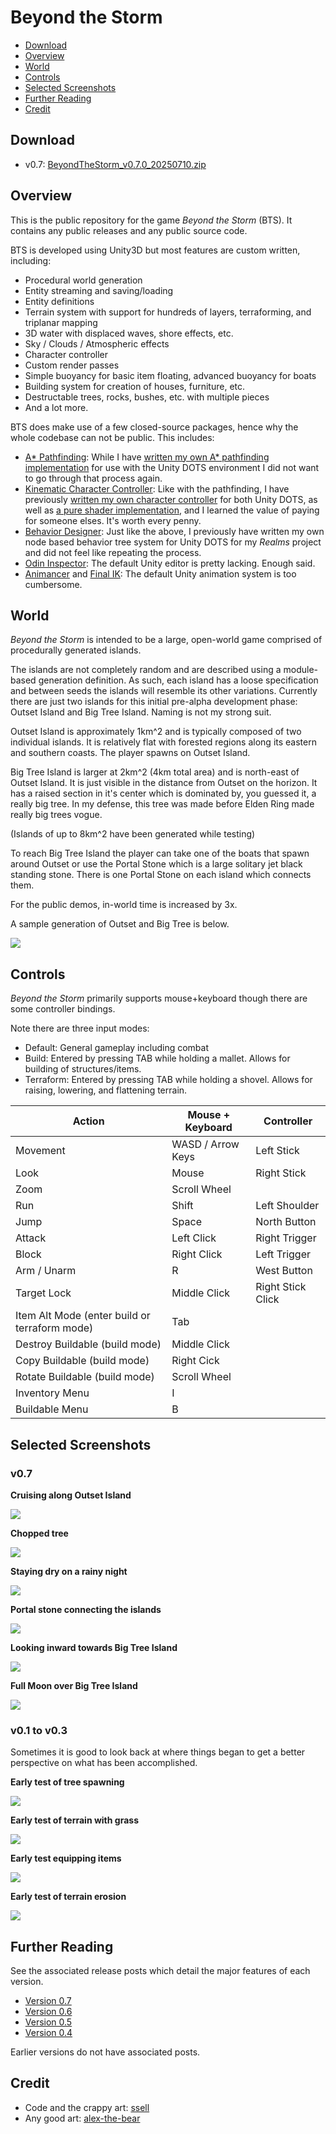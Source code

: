# Beyond the Storm

* [Download](#download)
* [Overview](#overview)
* [World](#world)
* [Controls](#controls)
* [Selected Screenshots](#selected-screenshots)
* [Further Reading](#further-reading)
* [Credit](#credit)

## Download

* v0.7: [BeyondTheStorm_v0.7.0_20250710.zip](https://ptgc-public.s3.us-east-1.amazonaws.com/bts/v0.7/BeyondTheStorm_v0.7.0_20250710.zip)

## Overview

This is the public repository for the game _Beyond the Storm_ (BTS). It contains any public releases and any public source code.

BTS is developed using Unity3D but most features are custom written, including:

* Procedural world generation
* Entity streaming and saving/loading
* Entity definitions
* Terrain system with support for hundreds of layers, terraforming, and triplanar mapping
* 3D water with displaced waves, shore effects, etc.
* Sky / Clouds / Atmospheric effects
* Character controller
* Custom render passes
* Simple buoyancy for basic item floating, advanced buoyancy for boats
* Building system for creation of houses, furniture, etc.
* Destructable trees, rocks, bushes, etc. with multiple pieces
* And a lot more.

BTS does make use of a few closed-source packages, hence why the whole codebase can not be public. This includes:

* [A* Pathfinding](https://assetstore.unity.com/packages/tools/behavior-ai/a-pathfinding-project-pro-87744): While I have [written my own A* pathfinding implementation](https://www.vertexfragment.com/ramblings/realms-dev-2/#pba-pathfinding) for use with the Unity DOTS environment I did not want to go through that process again.
* [Kinematic Character Controller](https://assetstore.unity.com/packages/tools/physics/kinematic-character-controller-99131): Like with the pathfinding, I have previously [written my own character controller](https://www.vertexfragment.com/ramblings/unity-dots-character-controller/) for both Unity DOTS, as well as [a pure shader implementation](https://www.shadertoy.com/view/XtXyW4), and I learned the value of paying for someone elses. It's worth every penny.
* [Behavior Designer](https://assetstore.unity.com/packages/tools/visual-scripting/behavior-designer-pro-dots-powered-behavior-trees-298743?aid=1100lGdc): Just like the above, I previously have written my own node based behavior tree system for Unity DOTS for my _Realms_ project and did not feel like repeating the process.
* [Odin Inspector](https://assetstore.unity.com/packages/tools/utilities/odin-inspector-and-serializer-89041): The default Unity editor is pretty lacking. Enough said.
* [Animancer](https://assetstore.unity.com/packages/tools/animation/animancer-pro-v7-4-legacy-116514) and [Final IK](https://assetstore.unity.com/packages/tools/animation/final-ik-14290): The default Unity animation system is too cumbersome.

## World

_Beyond the Storm_ is intended to be a large, open-world game comprised of procedurally generated islands. 

The islands are not completely random and are described using a module-based generation definition. As such, each island has a loose specification and between seeds the islands will resemble its other variations. Currently there are just two islands for this initial pre-alpha development phase: Outset Island and Big Tree Island. Naming is not my strong suit.

Outset Island is approximately 1km^2 and is typically composed of two individual islands. It is relatively flat with forested regions along its eastern and southern coasts. The player spawns on Outset Island.

Big Tree Island is larger at 2km^2 (4km total area) and is north-east of Outset Island. It is just visible in the distance from Outset on the horizon. It has a raised section in it's center which is dominated by, you guessed it, a really big tree. In my defense, this tree was made before Elden Ring made really big trees vogue.

(Islands of up to 8km^2 have been generated while testing)

To reach Big Tree Island the player can take one of the boats that spawn around Outset or use the Portal Stone which is a large solitary jet black standing stone. There is one Portal Stone on each island which connects them.

For the public demos, in-world time is increased by 3x.

A sample generation of Outset and Big Tree is below.

![](media/outset-and-bigtree.png)


## Controls

_Beyond the Storm_ primarily supports mouse+keyboard though there are some controller bindings.

Note there are three input modes:

* Default: General gameplay including combat
* Build: Entered by pressing TAB while holding a mallet. Allows for building of structures/items.
* Terraform: Entered by pressing TAB while holding a shovel. Allows for raising, lowering, and flattening terrain.

| Action                                        | Mouse + Keyboard  | Controller        |
| --------------------------------------------- | ----------------- | ----------------- |
| Movement                                      | WASD / Arrow Keys | Left Stick        |
| Look                                          | Mouse             | Right Stick       |
| Zoom                                          | Scroll Wheel      |                   |
| Run                                           | Shift             | Left Shoulder     |
| Jump                                          | Space             | North Button      |
| Attack                                        | Left Click        | Right Trigger     |
| Block                                         | Right Click       | Left Trigger      |
| Arm / Unarm                                   | R                 | West Button       |
| Target Lock                                   | Middle Click      | Right Stick Click |
| Item Alt Mode (enter build or terraform mode) | Tab               |                   |
| Destroy Buildable (build mode)                | Middle Click      |                   |
| Copy Buildable (build mode)                   | Right Cick        |                   |
| Rotate Buildable (build mode)                 | Scroll Wheel      |                   |
| Inventory Menu                                | I                 |                   |
| Buildable Menu                                | B                 |                   |

## Selected Screenshots

### v0.7

**Cruising along Outset Island**

![](media/screenshots/v0p7_Cruising.png)

**Chopped tree**

![](media/screenshots/v0p7_Tree.png)

**Staying dry on a rainy night**

![](media/screenshots/v0p7_Dry.png)

**Portal stone connecting the islands**

![](media/screenshots/v0p7_PortalStone.png)

**Looking inward towards Big Tree Island**

![](media/screenshots/v0p7_BigTreeDoppelganger.png)

**Full Moon over Big Tree Island**

![](media/screenshots/v0p7_FullMoon.png)

### v0.1 to v0.3

Sometimes it is good to look back at where things began to get a better perspective on what has been accomplished.

**Early test of tree spawning**

![](media/screenshots/v0p1_EarlyTreePlacement.png)

**Early test of terrain with grass**

![](media/screenshots/v0p1_EarlyTerrain.png)

**Early test equipping items**

![](media/screenshots/v0p1_EarlyEquipment.png)

**Early test of terrain erosion**

![](media/screenshots/v0p1_EarlyErosion.png)

## Further Reading

See the associated release posts which detail the major features of each version.

* [Version 0.7](https://www.vertexfragment.com/ramblings/bts-v07/)
* [Version 0.6](https://www.vertexfragment.com/ramblings/bts-v06/)
* [Version 0.5](https://www.vertexfragment.com/ramblings/bts-v05/)
* [Version 0.4](https://www.vertexfragment.com/ramblings/bts-v04/)

Earlier versions do not have associated posts.

## Credit

* Code and the crappy art: [ssell](https://github.com/ssell)
* Any good art: [alex-the-bear](https://github.com/alex-the-bear)